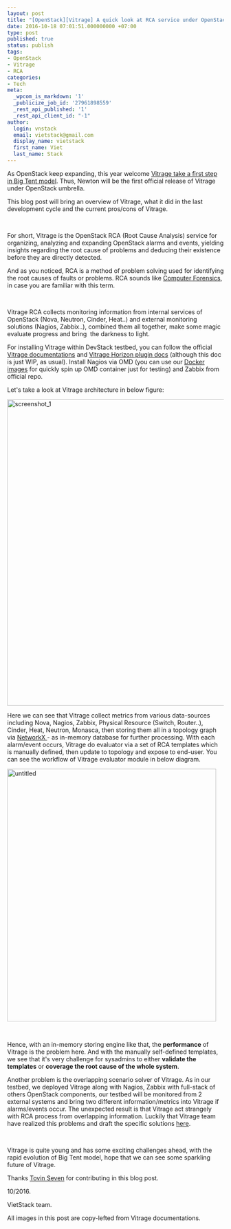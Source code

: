 ```yaml
---
layout: post
title: "[OpenStack][Vitrage] A quick look at RCA service under OpenStack umbrella."
date: 2016-10-18 07:01:51.000000000 +07:00
type: post
published: true
status: publish
tags:
- OpenStack
- Vitrage
- RCA
categories:
- Tech
meta:
  _wpcom_is_markdown: '1'
  _publicize_job_id: '27961898559'
  _rest_api_published: '1'
  _rest_api_client_id: "-1"
author:
  login: vnstack
  email: vietstack@gmail.com
  display_name: vietstack
  first_name: Viet
  last_name: Stack
---
```

<p>As OpenStack keep expanding, this year welcome <a href="https://github.com/openstack/governance/commit/b78e7bd0e2e42d212b6e9271ceccf2c5c25688c7" target="_blank">Vitrage take a first step in Big Tent model</a>. Thus, Newton will be the first official release of Vitrage under OpenStack umbrella.</p>
<p>This blog post will bring an overview of Vitrage, what it did in the last development cycle and the current pros/cons of Vitrage.</p>
<p>&nbsp;</p>
<p>For short, Vitrage is the OpenStack RCA (Root Cause Analysis) service for organizing, analyzing and expanding OpenStack alarms and events, yielding insights regarding the root cause of problems and deducing their existence before they are directly detected.</p>
<p>And as you noticed, RCA is a method of problem solving used for identifying the root causes of faults or problems. RCA sounds like <a href="https://en.wikipedia.org/wiki/Computer_forensics" target="_blank">Computer Forensics</a>, in case you are familiar with this term.</p>
<p>&nbsp;</p>
<p>Vitrage RCA collects monitoring information from internal services of OpenStack (Nova, Neutron, Cinder, Heat..) and external monitoring solutions (Nagios, Zabbix..), combined them all together, make some magic evaluate progress and bring  the darkness to light.</p>
<p>For installing Vitrage within DevStack testbed, you can follow the official <a href="https://github.com/openstack/vitrage/blob/master/devstack/README.rst" target="_blank">Vitrage documentations</a> and <a href="https://github.com/openstack/vitrage-dashboard/blob/master/README.rst/" target="_blank">Vitrage Horizon plugin docs</a> (although this doc is just WIP, as usual). Install Nagios via OMD (you can use our <a href="https://hub.docker.com/r/hieulq/omd/" target="_blank">Docker images</a> for quickly spin up OMD container just for testing) and Zabbix from official repo.</p>
<p>Let's take a look at Vitrage architecture in below figure:</p>
<p><img class=" size-full wp-image-1013 aligncenter" src="{{ site.baseurl }}/pictures/screenshot_1.png" alt="screenshot_1" width="1244" height="713" /></p>
<p>Here we can see that Vitrage collect metrics from various data-sources including Nova, Nagios, Zabbix, Physical Resource (Switch, Router..), Cinder, Heat, Neutron, Monasca, then storing them all in a topology graph via <a href="https://networkx.github.io/" target="_blank">NetworkX </a>- as in-memory database for further processing. With each alarm/event occurs, Vitrage do evaluator via a set of RCA templates which is manually defined, then update to topology and expose to end-user. You can see the workflow of Vitrage evaluator module in below diagram.</p>
<p><img class=" size-full wp-image-1029 aligncenter" src="{{ site.baseurl }}/pictures/untitled.png" alt="untitled" width="486" height="588" /></p>
<p>&nbsp;</p>
<p>Hence, with an in-memory storing engine like that, the <strong>performance</strong> of Vitrage is the problem here. And with the manually self-defined templates, we see that it's very challenge for sysadmins to either <strong>validate the templates</strong> or <strong>coverage the root cause of the whole system</strong>.</p>
<p>Another problem is the overlapping scenario solver of Vitrage. As in our testbed, we deployed Vitrage along with Nagios, Zabbix with full-stack of others OpenStack components, our testbed will be monitored from 2 external systems and bring two different information/metrics into Vitrage if alarms/events occur. The unexpected result is that Vitrage act strangely with RCA process from overlapping information. Luckily that Vitrage team have realized this problems and draft the specific solutions <a href="https://etherpad.openstack.org/p/vitrage-overlapping-templates-support-design" target="_blank">here</a>.</p>
<p>&nbsp;</p>
<p>Vitrage is quite young and has some exciting challenges ahead, with the rapid evolution of Big Tent model, hope that we can see some sparkling future of Vitrage.</p>
<p>Thanks <a href="https://github.com/tovin07" target="_blank">Tovin Seven</a> for contributing in this blog post.</p>
<p>10/2016.</p>
<p>VietStack team.</p>
<p>All images in this post are copy-lefted from Vitrage documentations.</p>
